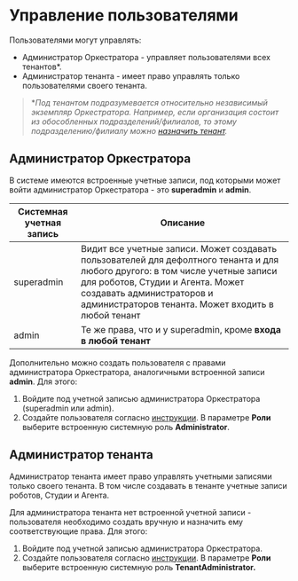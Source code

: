 # Управление пользователями

Пользователями могут управлять:
* Администратор Оркестратора - управляет пользователями всех тенантов\*.
* Администратор тенанта - имеет право управлять только пользователями своего тенанта.

> \**Под тенантом подразумевается относительно независимый экземпляр Оркестратора. Например, если организация состоит из обособленных подразделений/филиалов, то этому подразделению/филиалу можно [назначить тенант](https://docs.primo-rpa.ru/primo-rpa/orchestrator/deployment/tenants).*

## Администратор Оркестратора

В системе имеются встроенные учетные записи, под которыми может войти администратор Оркестратора - это **superadmin** и **admin**. 

| Системная учетная запись | Описание  |
| ------------------------ | --------- |
| superadmin         | Видит все учетные записи. Может создавать пользователей для дефолтного тенанта и для любого другого: в том числе учетные записи для роботов, Студии и Агента. Может создавать администраторов и администраторов тенанта. Может входить в любой тенант |
| admin              | Те же права, что и у superadmin, кроме **входа в любой тенант** |

Дополнительно можно создать пользователя с правами администратора Оркестратора, аналогичными встроенной записи **admin**. Для этого:
1. Войдите под учетной записью администратора Оркестратора (superadmin или admin).
2. Создайте пользователя согласно [инструкции](https://docs.primo-rpa.ru/primo-rpa/orchestrator/settings/users/orch-users). В параметре **Роли** выберите встроенную системную роль **Administrator**. 


## Администратор тенанта

Администратор тенанта имеет право управлять учетными записями только своего тенанта. В том числе создавать в тенанте учетные записи роботов, Студии и Агента.

Для администратора тенанта нет встроенной учетной записи - пользователя необходимо создать вручную и назначить ему соответствующие права. Для этого:
1. Войдите под учетной записью администратора Оркестратора.
2. Создайте пользователя согласно [инструкции](https://docs.primo-rpa.ru/primo-rpa/orchestrator/settings/users/orch-users). В параметре **Роли** выберите встроенную системную роль **TenantAdministrator.**


